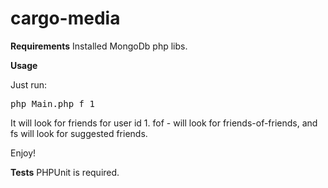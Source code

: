 cargo-media
===========

**Requirements**
Installed MongoDb php libs. 

**Usage**

Just run:
<pre>
php Main.php f 1
</pre>

It will look for friends for user id 1.
fof - will look for friends-of-friends, and fs will look for suggested friends.

Enjoy!

**Tests**
PHPUnit is required.

